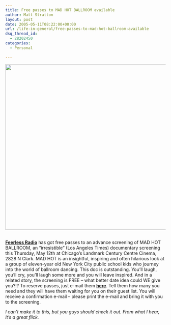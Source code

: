 ```yaml
---
title: Free passes to MAD HOT BALLROOM available
author: Matt Stratton
layout: post
date: 2005-05-11T08:22:00+00:00
url: /life-in-general/free-passes-to-mad-hot-ballroom-available
dsq_thread_id:
  - 28202450
categories:
  - Personal

---
```

<img src="https://www.paramountclassics.com/madhot/posting-header.jpg" width="520" />

<!--StartFragment -->&nbsp;

<span><a href="https://www.fearlessradio.com/"><span><strong>Feerless Radio</strong></span></a> has got free passes to an advance screening of MAD HOT BALLROOM, an &#8220;irresistible&#8221; (Los Angeles Times) documentary screening this Thursday, May 12th at Chicago&#8217;s Landmark Century Centre Cinema, 2828 N Clark. MAD HOT is an insightful, inspiring and often hilarious look at a group of eleven-year old New York City public school kids who journey into the world of ballroom dancing. This doc is outstanding. You&#8217;ll laugh, you&#8217;ll cry, you&#8217;ll laugh some more and you will leave inspired. And in a related story, the screening is FREE &#8211; what better date idea could WE give you?!? To reserve passes, just e-mail them <a href="https://www.fearlessradio.com/fearless/index.php?option=com_mosforms&mosform=8" target="_blank"><strong>here</strong></a>. Tell them how many you need and they will have them waiting for you on their guest list. You will receive a confirmation e-mail &#8211; please print the e-mail and bring it with you to the screening.</span>

_I can&#8217;t make it to this, but you guys should check it out. From what I hear, it&#8217;s a great flick._
